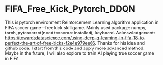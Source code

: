 # FIFA_Free_Kick_Pytorch_DDQN
This is pytorch environment Reinforcement Learning algorithm application in FIFA soccer game--free kick skill game.
Mainly used package:
numpy, torch, pytesseract(need tesseract installed), keyboard.
Acknowledgement: https://towardsdatascience.com/using-deep-q-learning-in-fifa-18-to-perfect-the-art-of-free-kicks-f2e4e979ee66.
Thanks for his idea and github code. I start from this code and apply more advanced method.
Maybe in the future, I will also explore to train AI playing true soccer game in FIFA.
